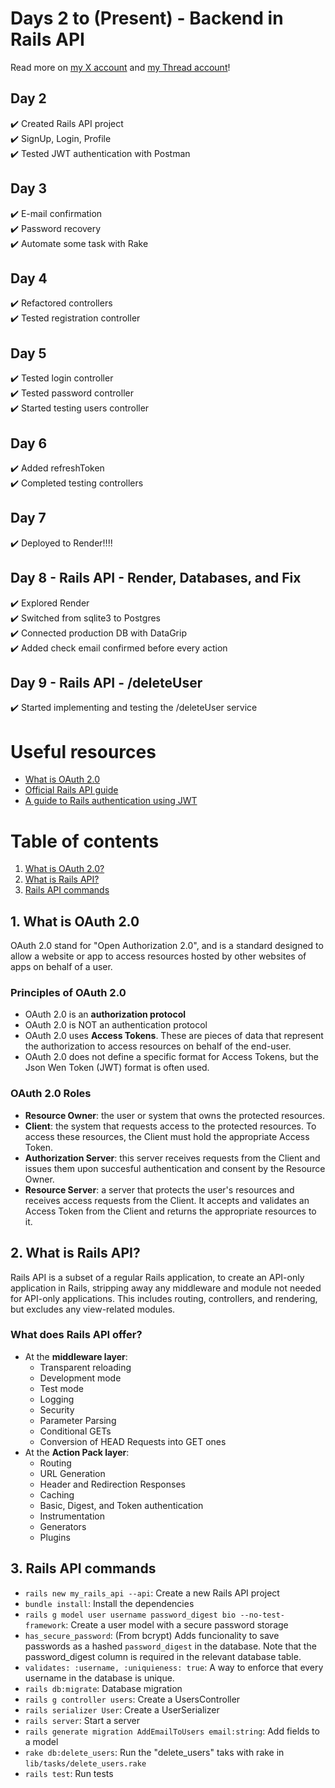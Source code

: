 # Days 2 to (Present) - Backend in Rails API

Read more on [my X account](https://twitter.com/__gianluc4) and [my Thread account](https://www.threads.net/__gianluc4)!

## Day 2
✔️ Created Rails API project
<br>
✔️ SignUp, Login, Profile
<br>
✔️ Tested JWT authentication with Postman
<br>

## Day 3
✔️ E-mail confirmation
<br>
✔️ Password recovery
<br>
✔️ Automate some task with Rake

## Day 4
✔️ Refactored controllers
<br>
✔️ Tested registration controller

## Day 5
✔️ Tested login controller
<br>
✔️ Tested password controller
<br>
✔️ Started testing users controller

## Day 6
✔️ Added refreshToken
<br>
✔️ Completed testing controllers

## Day 7
✔️ Deployed to Render!!!!

## Day 8 - Rails API - Render, Databases, and Fix
✔️ Explored Render
<br>
✔️ Switched from sqlite3 to Postgres
<br>
✔️ Connected production DB with DataGrip
<br>
✔️ Added check email confirmed before every action

## Day 9 - Rails API - /deleteUser
✔️ Started implementing and testing the /deleteUser service

# Useful resources
- [What is OAuth 2.0](https://auth0.com/intro-to-iam/what-is-oauth-2)
- [Official Rails API guide](https://guides.rubyonrails.org/api_app.html)
- [A guide to Rails authentication using JWT](https://dev.to/mohhossain/a-complete-guide-to-rails-authentication-using-jwt-403p)


# Table of contents
1. [What is OAuth 2.0?](#1-what-is-oauth-20)
2. [What is Rails API?](#2-what-is-rails-api)
3. [Rails API commands](#3-rails-api-commands)

## 1. What is OAuth 2.0
OAuth 2.0 stand for "Open Authorization 2.0", and is a standard designed to allow a website or app to access resources hosted by other websites of apps on behalf of a user.

### Principles of OAuth 2.0
- OAuth 2.0 is an **authorization protocol**
- OAuth 2.0 is NOT an authentication protocol
- OAuth 2.0 uses **Access Tokens**. These are pieces of data that represent the authorization to access resources on behalf of the end-user.
- OAuth 2.0 does not define a specific format for Access Tokens, but the Json Wen Token (JWT) format is often used.

### OAuth 2.0 Roles
- **Resource Owner**: the user or system that owns the protected resources.
- **Client**: the system that requests access to the protected resources. To access these resources, the Client must hold the appropriate Access Token.
- **Authorization Server**: this server receives requests from the Client and issues them upon succesful authentication and consent by the Resource Owner.
- **Resource Server**: a server that protects the user's resources and receives access requests from the Client. It accepts and validates an Access Token from the Client and returns the appropriate resources to it.

## 2. What is Rails API?
Rails API is a subset of a regular Rails application, to create an API-only application in Rails, stripping away any middleware and module not needed for API-only applications. This includes routing, controllers, and rendering, but excludes any view-related modules.

### What does Rails API offer?
- At the **middleware layer**:
    - Transparent reloading
    - Development mode
    - Test mode
    - Logging
    - Security
    - Parameter Parsing
    - Conditional GETs
    - Conversion of HEAD Requests into GET ones
- At the **Action Pack layer**:
    - Routing
    - URL Generation
    - Header and Redirection Responses
    - Caching
    - Basic, Digest, and Token authentication
    - Instrumentation
    - Generators
    - Plugins

## 3. Rails API commands
- `rails new my_rails_api --api`: Create a new Rails API project
- `bundle install`: Install the dependencies
- `rails g model user username password_digest bio --no-test-framework`: Create a user model with a secure password storage
- `has_secure_password`: (From bcrypt) Adds funcionality to save passwords as a hashed `password_digest` in the database. Note that the password_digest column is required in the relevant database table.
-  `validates: :username, :uniquieness: true`: A way to enforce that every username in the database is unique.
- `rails db:migrate`: Database migration
- `rails g controller users`: Create a UsersController
- `rails serializer User`: Create a UserSerializer
- `rails server`: Start a server
- `rails generate migration AddEmailToUsers email:string`: Add fields to a model
- `rake db:delete_users`: Run the "delete_users" taks with rake in `lib/tasks/delete_users.rake`
- `rails test`: Run tests
